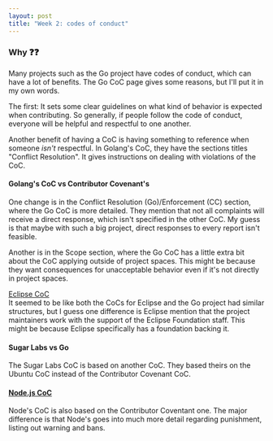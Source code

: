 ```yaml
---
layout: post
title: "Week 2: codes of conduct"
---
```


### Why ❓❓

Many projects such as the Go project have codes of conduct, which can have a lot of benefits. The Go CoC page gives some reasons, but I'll put it in my own words.<!--more-->

The first: It sets some clear guidelines on what kind of behavior is expected when contributing. So generally, if people follow the code of conduct, everyone will be helpful and respectful to one another.

Another benefit of having a CoC is having something to reference when someone _isn't_ respectful. In Golang's CoC, they have the sections titles "Conflict Resolution". It gives instructions on dealing with violations of the CoC.

#### Golang's CoC vs Contributor Covenant's

One change is in the Conflict Resolution (Go)/Enforcement (CC) section, where the Go CoC is more detailed. They mention that not all complaints will receive a direct response, which isn't specified in the other CoC. My guess is that maybe with such a big project, direct responses to every report isn't feasible.

Another is in the Scope section, where the Go CoC has a little extra bit about the CoC applying outside of project spaces. This might be because they want consequences for unacceptable behavior even if it's not directly in project spaces.

[Eclipse CoC](https://www.eclipse.org/org/documents/Community_Code_of_Conduct.php
)<br>
It seemed to be like both the CoCs for Eclipse and the Go project had similar structures, but I guess one difference is Eclipse mention that the project maintainers work with the support of the Eclipse Foundation staff. This might be because Eclipse specifically has a foundation backing it.

#### Sugar Labs vs Go

The Sugar Labs CoC is based on another CoC. They based theirs on the Ubuntu CoC instead of the Contributor Covenant CoC.

#### [Node.js CoC](https://github.com/nodejs/admin/blob/HEAD/CODE_OF_CONDUCT.md)

Node's CoC is also based on the Contributor Coventant one. The major difference is that Node's goes into much more detail regarding punishment, listing out warning and bans.